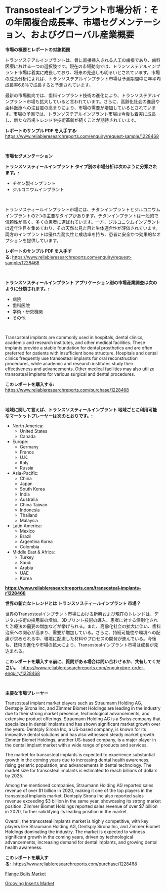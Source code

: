 <p><h1>Transostealインプラント市場分析：その年間複合成長率、市場セグメンテーション、およびグローバル産業概要</h1></p><p><strong>市場の概要とレポートの対象範囲</strong></p>
<p><p>トランソステアルインプラントは、骨に直接挿入される人工の歯根であり、歯科医療における一つの選択肢です。現在の市場動向では、トランソステアルインプラント市場は着実に成長しており、将来の見通しも明るいとされています。市場の成長分析によれば、トランソステアルインプラント市場は予測期間中に年平均成長率6.8％で成長すると予測されています。</p><p>最新の市場動向では、歯科インプラント技術の進化により、トランソステアルインプラント市場も拡大していると言われています。さらに、高齢化社会の進展や歯科医療への注目度の高まりにより、市場の需要が増加しているとされています。市場の予測では、トランソステアルインプラント市場は今後も着実に成長し、新たな市場トレンドや技術革新が続くことが期待されています。</p></p>
<p><strong>レポートのサンプル PDF を入手する:</strong> <a href="https://www.reliableresearchreports.com/enquiry/request-sample/1228468">https://www.reliableresearchreports.com/enquiry/request-sample/1228468</a></p>
<p>&nbsp;</p>
<p><strong>市場セグメンテーション</strong></p>
<p><strong>トランスソスティールインプラント タイプ別の市場分析は次のように分類されます。:</strong></p>
<p><ul><li>チタン製インプラント</li><li>ジルコニウムインプラント</li></ul></p>
<p>&nbsp;</p>
<p><p>トランソスティールインプラント市場には、チタンインプラントとジルコニウムインプラントの2つの主要なタイプがあります。チタンインプラントは一般的で信頼性が高く、多くの患者に選ばれています。一方、ジルコニウムインプラントは近年注目を集めており、その天然な見た目と生体適合性が評価されています。両方のインプラントは優れた耐久性と成功率を持ち、患者に安全かつ効果的なオプションを提供しています。</p></p>
<p><strong>レポートのサンプル PDF を入手する:</strong>&nbsp;<a href="https://www.reliableresearchreports.com/enquiry/request-sample/1228468">https://www.reliableresearchreports.com/enquiry/request-sample/1228468</a></p>
<p>&nbsp;</p>
<p><strong> トランスソスティールインプラント アプリケーション別の市場産業調査は次のように分類されます。:</strong></p>
<p><ul><li>病院</li><li>歯科医院</li><li>学術・研究機関</li><li>その他</li></ul></p>
<p>&nbsp;</p>
<p><p>Transosteal implants are commonly used in hospitals, dental clinics, academic and research institutes, and other medical facilities. These implants provide a stable foundation for dental prosthetics and are often preferred for patients with insufficient bone structure. Hospitals and dental clinics frequently use transosteal implants for oral reconstruction procedures, while academic and research institutes study their effectiveness and advancements. Other medical facilities may also utilize transosteal implants for various surgical and dental procedures.</p></p>
<p><strong>このレポートを購入する:</strong>&nbsp; <a href="https://www.reliableresearchreports.com/purchase/1228468">https://www.reliableresearchreports.com/purchase/1228468</a></p>
<p>&nbsp;</p>
<p><strong>地域に関して言えば、トランスソスティールインプラント 地域ごとに利用可能なマーケットプレーヤーは次のとおりです。:</strong></p>
<p><ul>
    <li>
        North America:
        <ul>
            <li>United States</li>
            <li>Canada</li>
        </ul>
    </li>
    <li>
        Europe:
        <ul>
            <li>Germany</li>
            <li>France</li>
            <li>U.K.</li>
            <li>Italy</li>
            <li>Russia</li>
        </ul>
    </li>
    <li>
        Asia-Pacific:
        <ul>
            <li>China</li>
            <li>Japan</li>
            <li>South Korea</li>
            <li>India</li>
            <li>Australia</li>
            <li>China Taiwan</li>
            <li>Indonesia</li>
            <li>Thailand</li>
            <li>Malaysia</li>
        </ul>
    </li>
    <li>
        Latin America:
        <ul>
            <li>Mexico</li>
            <li>Brazil</li>
            <li>Argentina Korea</li>
            <li>Colombia</li>
        </ul>
    </li>
    <li>
        Middle East & Africa:
        <ul>
            <li>Turkey</li>
            <li>Saudi</li>
            <li>Arabia</li>
            <li>UAE</li>
            <li>Korea</li>
        </ul>
    </li>
    </ul></p>
<p><strong><a href="https://www.reliableresearchreports.com/transosteal-implants-r1228468">https://www.reliableresearchreports.com/transosteal-implants-r1228468</a></strong>&nbsp;</p>
<p><strong>世界の新たなトレンドとは トランスソスティールインプラント 市場？</strong></p>
<p><p>世界のTransostealインプラント市場における新興および現在のトレンドは、デジタル技術の採用率の増加、3Dプリント技術の導入、患者に対する個別化された治療法の需要の増加などが挙げられる。また、高齢化社会の拡大に伴い、歯科治療への関心が高まり、需要が増加している。さらに、持続可能性や環境への配慮が求められる中、環境に配慮した材料やプロセスの開発が進んでいる。今後も、技術の進化や市場の拡大により、Transostealインプラント市場は成長が見込まれる。</p></p>
<p><strong>このレポートを購入する前に、質問がある場合は問い合わせるか、共有してください。</strong>- <a href="https://www.reliableresearchreports.com/enquiry/pre-order-enquiry/1228468">https://www.reliableresearchreports.com/enquiry/pre-order-enquiry/1228468</a></p>
<p>&nbsp;</p>
<p><strong>主要な市場プレーヤー</strong></p>
<p><p>Transosteal implant market players such as Straumann Holding AG, Dentsply Sirona Inc, and Zimmer Biomet Holdings are leading in the industry due to their strong market presence, technological advancements, and extensive product offerings. Straumann Holding AG is a Swiss company that specializes in dental implants and has shown significant market growth over the years. Dentsply Sirona Inc, a US-based company, is known for its innovative dental solutions and has also witnessed steady market growth. Zimmer Biomet Holdings, another US-based company, is a major player in the dental implant market with a wide range of products and services.</p><p>The market for transosteal implants is expected to experience substantial growth in the coming years due to increasing dental health awareness, rising geriatric population, and advancements in dental technology. The market size for transosteal implants is estimated to reach billions of dollars by 2025.</p><p>Among the mentioned companies, Straumann Holding AG reported sales revenue of over $1 billion in 2020, making it one of the top players in the transosteal implants market. Dentsply Sirona Inc also reported sales revenue exceeding $3 billion in the same year, showcasing its strong market position. Zimmer Biomet Holdings reported sales revenue of over $7 billion in 2020, further solidifying its leading position in the market.</p><p>Overall, the transosteal implants market is highly competitive, with key players like Straumann Holding AG, Dentsply Sirona Inc, and Zimmer Biomet Holdings dominating the industry. The market is expected to witness significant growth in the coming years, driven by technological advancements, increasing demand for dental implants, and growing dental health awareness.</p></p>
<p><strong>このレポートを購入する:</strong>&nbsp;&nbsp;<a href="https://www.reliableresearchreports.com/purchase/1228468">https://www.reliableresearchreports.com/purchase/1228468</a></p>
<p><p><a href="https://github.com/jerrycopelandthomaswsqd8q/Market-Research-Report-List-2/blob/main/flange-bolts-market.md">Flange Bolts Market</a></p><p><a href="https://github.com/brenzgnarento/Market-Research-Report-List-2/blob/main/grooving-inserts-market.md">Grooving Inserts Market</a></p></p>